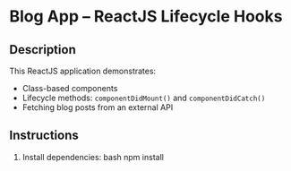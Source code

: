 # Blog App – ReactJS Lifecycle Hooks

## Description
This ReactJS application demonstrates:
- Class-based components
- Lifecycle methods: `componentDidMount()` and `componentDidCatch()`
- Fetching blog posts from an external API

## Instructions
1. Install dependencies:
   bash
   npm install
